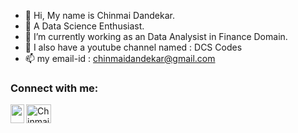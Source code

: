- 👋 Hi, My name is Chinmai Dandekar.
- 👀 A Data Science Enthusiast.
- 🌱 I’m currently working as an Data Analysist in Finance Domain.
- 💞️ I also have a youtube channel named : DCS Codes
- 📫 my email-id : chinmaidandekar@gmail.com

<h3 align="left">Connect with me:</h3>
<a href="https://www.instagram.com/chinmai.dandekar10/" target="blank"><img align="center" src="https://raw.githubusercontent.com/rahuldkjain/github-profile-readme-generator/master/src/images/icons/Social/instagram.svg" alt="Chinmai's INSTA" height="30" width="40" /></a>

</a>
<a href="https://www.linkedin.com/in/chinmai-dandekar-9164b7167"><img align="left" src="[https://t4.ftcdn.net/jpg/03/96/56/19/360_F_396561934_t1OwjMZHrVY211bHA5uUEAix0F1SyLci.jpg](https://github.com/Chinmai-D10/Chinmai-D10/blob/main/500PX%2020.png)" alt-"Chinmai's LinkedIN" width="22px" height="30" width="40"/></a>

<!---
Chinmai-D10/Chinmai-D10 is a ✨ special ✨ repository because its `README.md` (this file) appears on your GitHub profile.
You can click the Preview link to take a look at your changes.
--->
